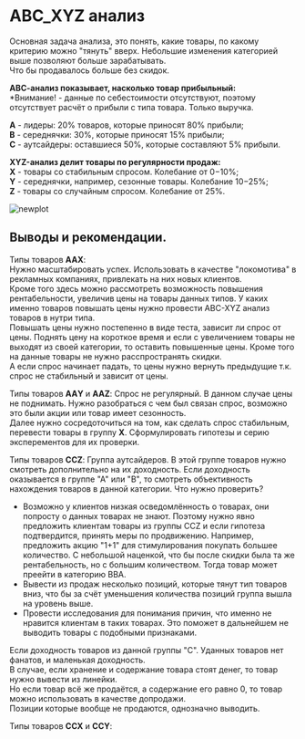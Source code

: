 # ABC_XYZ анализ  

Основная задача анализа, это понять, какие товары, по какому критерию можно "тянуть" вверх. 
Небольшие изменения категорией выше позволяют больше зарабатывать.  
Что бы продавалось больше без скидок.

**АВС-анализ показывает, насколько товар прибыльный:**  
*Внимание! - данные по себестоимости отсутствуют, поэтому отсутствует расчёт о прибыли с типа товара. Только выручка.

**A**  - лидеры: 20% товаров, которые приносят 80% прибыли;  
**B**  - середнячки: 30%, которые приносят 15% прибыли;  
**C**  - аутсайдеры: оставшиеся 50%, которые составляют 5% прибыли.
  
**XYZ-анализ делит товары по регулярности продаж:**  
**X**  -  товары со стабильным спросом. Колебание от 0−10%;  
**Y**  - середнячки, например, сезонные товары. Колебание 10−25%;  
**Z** - товары со случайным спросом. Колебание от 25%.  

![newplot](https://github.com/tvv2479/analytics-tb/assets/128017285/f48cff46-1e27-4b4b-9c65-0e574595ff36)


## Выводы и рекомендации. 

Типы товаров **ААХ**:  
Нужно масштабировать успех. Использовать в качестве "локомотива" в рекламных компаниях, привлекать на них новых клиентов.  
Кроме того здесь можно рассмотреть возможность повышения рентабельности, увеличив цены на товары данных типов. 
У каких именно товаров повышать цены нужно провести ABC-XYZ анализ товаров в нутри типа.  
Повышать цены нужно постепенно в виде теста, зависит ли спрос от цены. Поднять цену на короткое время и если с увеличением товары не выходят из своей категории, то оставить повышенные цены. Кроме того на данные товары не нужно расспространять скидки.  
А если спрос начинает падать, то цены нужно вернуть предыдущие т.к. спрос не стабильный и зависит от цены.  

Типы товаров **ААY** и **ААZ**: 
Спрос не регулярный. В данном случае цены не поднимать. Нужно разобраться с чем был связан спрос, возможно это были акции или товар имеет сезонность.  
Далее нужно сосредоточиться на том, как сделать спрос стабильным, перевести товары в группу **X**. Сформулировать гипотезы и серию эксперементов для их проверки.  

Типы товаров **CCZ**:
Группа аутсайдеров. В этой группе товаров нужно смотреть дополнительно на их доходность. 
Если доходность оказывается в группе "А" или "B", то смотреть объективность нахождения товаров в данной категории. 
Что нужно проверить?  
- Возможно у клиентов низкая осведомлённость о товарах, они попросту о данных товарах не знают. Поэтому нужно явно предложить клиентам товары из группы CCZ и если гипотеза подтвердится, принять меры по продвижению.
Например, предложить акцию "1+1" для стимулирования покупать большее количество. С небольшой наценкой, что бы после скидки была та же рентабельность, но с большим количеством. Тогда товар может преейти в категорию BBA.
- Вывести из продаж несколько позиций, которые тянут тип товаров вниз, что бы за счёт уменьшения количества позиций группа вышла на уровень выше.
- Провести исследования для понимания причин, что именно не нравится клиентам в таких товарах. Это поможет в дальнейшем не выводить товары с подобными признаками.

Если доходность товаров из данной группы "С". Уданных товаров нет фанатов, и маленькая доходность.  
В случае, если хранение и содержание товара стоят денег, то товар нужно вывести из линейки.  
Но если товар всё же продаётся, а содержание его равно 0, то товар можно использовать в качестве допродажи.  
Позиции которые вообще не продаются, однозначно выводить.  

Типы товаров **CCX** и **CCY**: 






